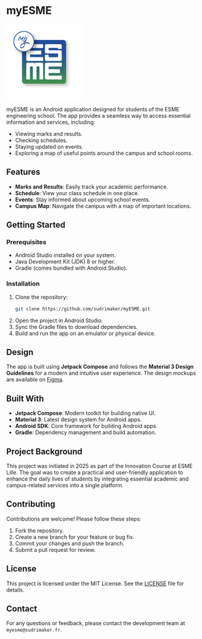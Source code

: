 # myESME
<img src="docs/logo.svg" alt="myESME" width="200" height="200">


myESME is an Android application designed for students of the ESME engineering school. The app provides a seamless way to access essential information and services, including:

- Viewing marks and results.
- Checking schedules.
- Staying updated on events.
- Exploring a map of useful points around the campus and school rooms.

## Features

- **Marks and Results**: Easily track your academic performance.
- **Schedule**: View your class schedule in one place.
- **Events**: Stay informed about upcoming school events.
- **Campus Map**: Navigate the campus with a map of important locations.

## Getting Started

### Prerequisites

- Android Studio installed on your system.
- Java Development Kit (JDK) 8 or higher.
- Gradle (comes bundled with Android Studio).

### Installation

1. Clone the repository:
    ```bash
    git clone https://github.com/sudrimaker/myESME.git
    ```
2. Open the project in Android Studio.
3. Sync the Gradle files to download dependencies.
4. Build and run the app on an emulator or physical device.

## Design

The app is built using **Jetpack Compose** and follows the **Material 3 Design Guidelines** for a modern and intuitive user experience. The design mockups are available on [Figma](https://www.figma.com/proto/cdCIIzmVQeeSu2CBmrq8eF/myESME?node-id=112-6419&p=f&t=IDunITnRMJAMrgs4-1&scaling=min-zoom&content-scaling=fixed&page-id=0%3A1&starting-point-node-id=112%3A6419).

## Built With

- **Jetpack Compose**: Modern toolkit for building native UI.
- **Material 3**: Latest design system for Android apps.
- **Android SDK**: Core framework for building Android apps.
- **Gradle**: Dependency management and build automation.

## Project Background

This project was initiated in 2025 as part of the Innovation Course at ESME Lille. The goal was to create a practical and user-friendly application to enhance the daily lives of students by integrating essential academic and campus-related services into a single platform.

## Contributing

Contributions are welcome! Please follow these steps:

1. Fork the repository.
2. Create a new branch for your feature or bug fix.
3. Commit your changes and push the branch.
4. Submit a pull request for review.

## License

This project is licensed under the MIT License. See the [LICENSE](LICENSE) file for details.

## Contact

For any questions or feedback, please contact the development team at `myesme@sudrimaker.fr`.

